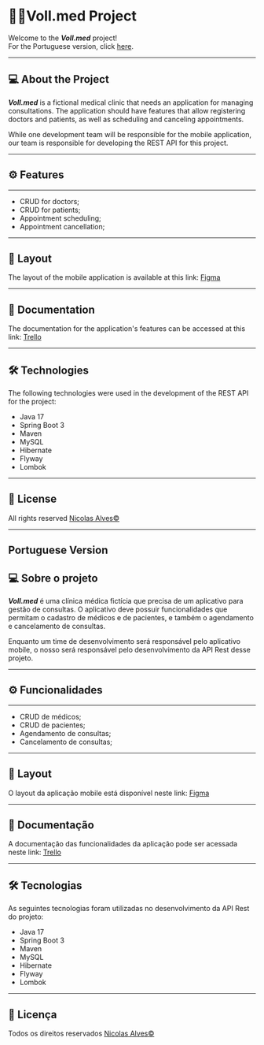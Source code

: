 # 👨‍⚕️Voll.med Project

Welcome to the **_Voll.med_** project!  
For the Portuguese version, click [here](#portuguese-version).

---

## 💻 About the Project

**_Voll.med_** is a fictional medical clinic that needs an application for managing consultations. The application should have features that allow registering doctors and patients, as well as scheduling and canceling appointments.

While one development team will be responsible for the mobile application, our team is responsible for developing the REST API for this project.

---

## ⚙️ Features

---

* CRUD for doctors;
* CRUD for patients;
* Appointment scheduling;
* Appointment cancellation;

---

## 🎨 Layout

The layout of the mobile application is available at this link: [Figma](https://www.figma.com/design/N4CgpJqsg7gjbKuDmra3EV/Voll.med?node-id=2-1007&p=f)

---

## 📄 Documentation

The documentation for the application's features can be accessed at this link: [Trello](https://trello.com/b/O0lGCsKb/api-voll-med)

---

## 🛠 Technologies

The following technologies were used in the development of the REST API for the project:

- Java 17
- Spring Boot 3
- Maven
- MySQL
- Hibernate
- Flyway
- Lombok

---

## 📝 License

All rights reserved [Nicolas Alves©](https://www.linkedin.com/in/nicolasdevback)

---

## Portuguese Version

## 💻 Sobre o projeto

**_Voll.med_**  é uma clínica médica fictícia que precisa de um aplicativo para gestão de consultas. O aplicativo deve possuir funcionalidades que permitam o cadastro de médicos e de pacientes, e também o agendamento e cancelamento de consultas.

Enquanto um time de desenvolvimento será responsável pelo aplicativo mobile, o nosso será responsável pelo desenvolvimento da API Rest desse projeto.

---

## ⚙️ Funcionalidades

---

* CRUD de médicos;
* CRUD de pacientes;
* Agendamento de consultas;
* Cancelamento de consultas;

---

## 🎨 Layout

O layout da aplicação mobile está disponível neste link: [Figma](https://www.figma.com/design/N4CgpJqsg7gjbKuDmra3EV/Voll.med?node-id=2-1007&p=f)

---

## 📄 Documentação

A documentação das funcionalidades da aplicação pode ser acessada neste link: [Trello](https://trello.com/b/O0lGCsKb/api-voll-med)

---

## 🛠 Tecnologias

As seguintes tecnologias foram utilizadas no desenvolvimento da API Rest do projeto:

- Java 17
- Spring Boot 3
- Maven
- MySQL
- Hibernate
- Flyway
- Lombok

---

## 📝 Licença

Todos os direitos reservados [Nicolas Alves©](https://www.linkedin.com/in/nicolasdevback)